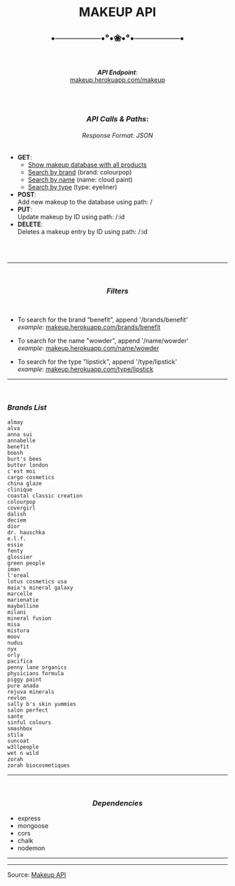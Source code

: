 <center> 

# MAKEUP API
  
## •───────•°•❀•°•───────•
  

<br>

### <center>

***API Endpoint***: <br> <a href="https://www.makeup.herokuapp.com/makeup" target="_blank">makeup.herokuapp.com/makeup</a> 

<br>


<br>

### <center>***API Calls & Paths***: 

###### *Response Format*: JSON

</center>

- **GET**: 
  - <a href="https://www.makeup.herokuapp.com/makeup" target="_blank">Show makeup database with all products</a>
  - <a href="https://www.makeup.herokuapp.com/makeup/brand/colourpop" target="_blank">Search by brand</a> (brand: colourpop)
  - <a href="https://www.makeup.herokuapp.com/makeup/type/eyeliner" target="_blank">Search by name</a> (name: cloud paint)
  - <a href="https://www.makeup.herokuapp.com/makeup/type/cloud paint" target="_blank">Search by type</a> (type: eyeliner)
- **POST**: <br>
  Add new makeup to the database using path: /
- **PUT**: <br>
   Update makeup by ID using path: /:id
- **DELETE**: <br>
  Deletes a makeup entry by ID using path: /:id

<br>
<center>


<br>

---
<br>

### ***Filters***

</center>

<br>

- To search for the brand “benefit”, append '/brands/benefit' <br>
*example*:
[makeup.herokuapp.com/brands/benefit](makeup.herokuapp.com/brands/benefit)

- To search for the name "wowder", append '/name/wowder' <br>
*example*:
[makeup.herokuapp.com/name/wowder](makeup.herokuapp.com/name/wowder)

- To search for the type "lipstick", append '/type/lipstick' <br>
*example*:
[makeup.herokuapp.com/type/lipstick](makeup.herokuapp.com/type/lipstick)

---
<br>

### ***Brands List***

</center>

```
almay
alva
anna sui
annabelle
benefit
boosh
burt's bees
butter london
c'est moi
cargo cosmetics
china glaze
clinique
coastal classic creation
colourpop
covergirl
dalish
deciem
dior
dr. hauschka
e.l.f.
essie
fenty
glossier
green people
iman
l'oreal
lotus cosmetics usa
maia's mineral galaxy
marcelle
marienatie
maybelline
milani
mineral fusion
misa
mistura
moov
nudus
nyx
orly
pacifica
penny lane organics
physicians formula
piggy paint
pure anada
rejuva minerals
revlon
sally b's skin yummies
salon perfect
sante
sinful colours
smashbox
stila
suncoat
w3llpeople
wet n wild
zorah
zorah biocosmetiques
```
---

<center>
<br>

### ***Dependencies***

</center>


- express
- mongoose
- cors
- chalk
- nodemon
















----
----
Source: <a href="https://www.makeup-api.herokuapp.com/" target="_blank">Makeup API</a>

